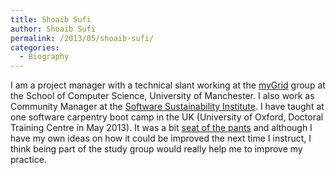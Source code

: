 ```yaml
---
title: Shoaib Sufi
author: Shoaib Sufi
permalink: /2013/05/shoaib-sufi/
categories:
  - Biography
---
```

I am a project manager with a technical slant working at the [myGrid][1] group at the School of Computer Science, University of Manchester. I also work as Community Manager at the [Software Sustainability Institute][2]. I have taught at one software carpentry boot camp in the UK (University of Oxford, Doctoral Training Centre in May 2013). It was a bit [seat of the pants][3] and although I have my own ideas on how it could be improved the next time I instruct, I think being part of the study group would really help me to improve my practice.

 [1]: http://www.mygrid.org.uk
 [2]: http://www.software.ac.uk
 [3]: http://www.thefreedictionary.com/seat-of-the-pants

